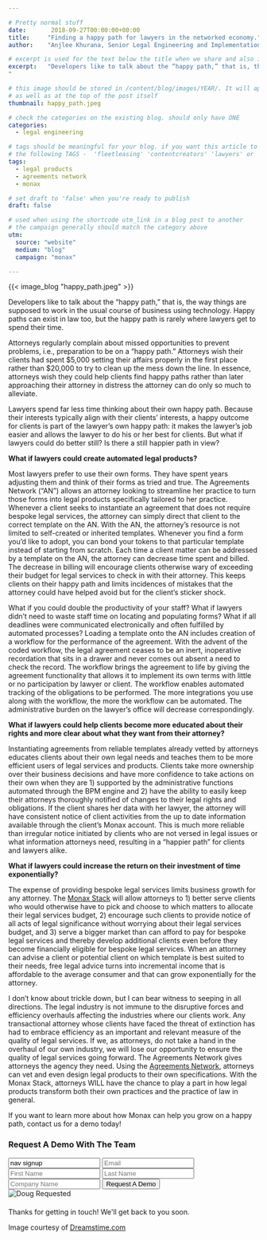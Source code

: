 ```yaml
---

# Pretty normal stuff
date:       2018-09-27T00:00:00+00:00
title:     "Finding a happy path for lawyers in the networked economy."
author:    "Anjlee Khurana, Senior Legal Engineering and Implementation Associate"

# excerpt is used for the text below the title when we share and also is the summary of the post on https://monax.io/blog
excerpt:   "Developers like to talk about the “happy path,” that is, the way things are supposed to work in the usual course of business using technology. Happy paths can exist in law too, but the happy path is rarely where lawyers get to spend their time.
"

# this image should be stored in /content/blog/images/YEAR/. It will appear as a thumbnail on any listings,
# as well as at the top of the post itself
thumbnail: happy_path.jpeg

# check the categories on the existing blog. should only have ONE
categories:
  - legal engineering

# tags should be meaningful for your blog. if you want this article to show on a 'use case' page, you can use
# the following TAGS -  'fleetleasing' 'contentcreators' 'lawyers' or 'corporate'
tags:
  - legal products
  - agreements network
  - monax

# set draft to 'false' when you're ready to publish
draft: false

# used when using the shortcode utm_link in a blog post to another
# the campaign generally should match the category above
utm:
  source: "website"
  medium: "blog"
  campaign: "monax"

---
```


{{< image_blog "happy_path.jpeg" >}}

Developers like to talk about the “happy path,” that is, the way things are supposed to work in the usual course of business using technology. Happy paths can exist in law too, but the happy path is rarely where lawyers get to spend their time.


Attorneys regularly complain about missed opportunities to prevent problems, i.e., preparation to be on a “happy path.” Attorneys wish their clients had spent $5,000 setting their affairs properly in the first place rather than $20,000 to try to clean up the mess down the line. In essence, attorneys wish they could help clients find happy paths rather than later approaching their attorney in distress the attorney can do only so much to alleviate.


Lawyers spend far less time thinking about their own happy path. Because their interests typically align with their clients’ interests, a happy outcome for clients is part of the lawyer’s own happy path: it makes the lawyer’s job easier and allows the lawyer to do his or her best for clients. But what if lawyers could do better still? Is there a still happier path in view?


**What if lawyers could create automated legal products?**

Most lawyers prefer to use their own forms. They have spent years adjusting them and  think of their forms as tried and true. The Agreements Network (“AN”) allows an attorney looking to streamline her practice to turn those forms into legal products specifically tailored to her practice. Whenever a client seeks to instantiate an agreement that does not require bespoke legal services, the attorney can simply direct that client to the correct template on the AN. With the AN, the attorney’s resource is not limited to self-created or inherited templates. Whenever you find a form you’d like to adopt, you can bond your tokens to that particular template instead of starting from scratch.
Each time a client matter can be addressed by a template on the AN, the attorney can decrease time spent and billed. The decrease in billing will encourage clients otherwise wary of exceeding their budget for legal services to check in with their attorney. This keeps clients on their happy path and limits incidences of mistakes that the attorney could have helped avoid but for the client’s sticker shock.

What if you could double the productivity of your staff?
What if  lawyers didn’t need to waste staff time on locating and populating forms? What if all deadlines were communicated electronically and often fulfilled by automated processes? Loading a template onto the AN includes creation of a workflow for the performance of the agreement. With the advent of the coded workflow, the legal agreement ceases to be an inert, inoperative recordation that sits in a drawer and never comes out absent a need to check the record.  The workflow brings the agreement to life by giving the agreement functionality that allows it to implement its own terms with little or no participation by lawyer or client. The workflow enables automated tracking of the obligations to be performed. The more integrations you use along with the workflow, the more the workflow can be automated. The administrative burden on the lawyer’s office will decrease correspondingly.

**What if lawyers could help clients become more educated about their rights and more clear about what they want from their attorney?**

Instantiating agreements from reliable templates already vetted by attorneys educates clients about their own legal needs and teaches them to be more efficient users of legal services and products. Clients take more ownership over their business decisions and have more confidence to take actions on their own when they are 1) supported by the administrative functions automated through the BPM engine and 2) have the ability to easily keep their attorneys thoroughly notified of changes to their legal rights and obligations. If the client shares her data with her lawyer, the attorney will have consistent notice of client activities from the up to date information available through the client’s Monax account. This is much more reliable than irregular notice initiated by clients who are not versed in legal issues or what information attorneys need, resulting in a “happier path” for clients and lawyers alike.

**What if lawyers could increase the return on their investment of time exponentially?**

The expense of providing bespoke legal services limits business growth for any attorney. The [Monax Stack](https://monax.io/blog/2018/09/20/the-monax-stack-what-makes-legal-products-go./) will allow attorneys to 1) better serve clients who would otherwise have to pick and choose to which matters to allocate their legal services budget, 2) encourage such clients to provide notice of all acts of legal significance without worrying about their legal services budget, and 3) serve a bigger market than can afford to pay for bespoke legal services and thereby develop additional clients even before they become financially eligible for bespoke legal services. When an attorney can advise a client or potential client on which template is best suited to their needs, free legal advice turns into incremental income that is affordable to the average consumer and that can grow exponentially for the attorney.

I don’t know about trickle down, but I can bear witness to seeping in all directions. The legal industry is not immune to the disruptive forces and efficiency overhauls affecting the industries where our clients work. Any transactional attorney whose clients have faced the threat of extinction has had to embrace efficiency as an important and relevant measure of the quality of legal services. If we, as attorneys, do not take a hand in the overhaul of our own industry, we will lose our opportunity to ensure the quality of legal services going forward.  The Agreements Network gives attorneys the agency they need. Using the [Agreements Network](https://agreements.network/), attorneys can vet and even design legal products to their own specifications. With the Monax Stack, attorneys WILL have the chance to play a part in how legal products transform both their own practices and the practice of law in general.

If you want to learn more about how Monax can help you grow on a happy path, contact us for a demo today!

<form id="nav-signup" class="form">
  <div class="underline-sm padding-bottom-sm">
    <h3>Request A Demo With The Team</h3>
  </div>
  <div class="form-fields">
    <input type="text" name="source" value="nav signup" class="hidden">
    <input type="text" placeholder="Email" name="email" class="field-email">
    <input type="text" placeholder="First Name" name="firstName" class="field-fname">
    <input type="text" placeholder="Last Name" name="lastName" class="field-lname">
    <input type="text" placeholder="Company Name" name="company" class="field-company">
    <button type="submit" value="Submit" class="btn btn-xl field-submit">
      <span>Request A Demo</span>
    </button>
  </div>
  <div class="success-message-container"> <!-- must be directly after form -->
    <div class="success-message">
      <img class="success-doug-img" src="/img/assets/doug/doug_lo.png" alt="Doug">
      <span class="success-text">Requested <i class="fa fa-check"></i></span>
    </div>
    <p class="success-info" style="margin-top: 20px;">Thanks for getting in touch! We'll get back to you soon.</p>
  </div>
</form>


Image courtesy of [Dreamstime.com](https://www.dreamstime.com/)
 
